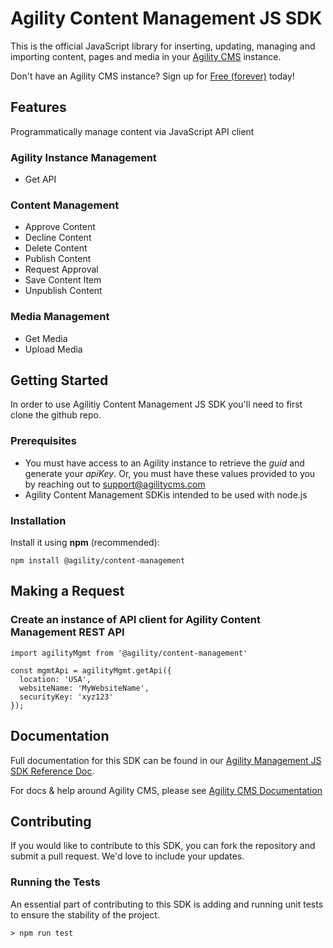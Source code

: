 # Agility Content Management JS SDK
This is the official JavaScript library for inserting, updating, managing and importing content, pages and media in your [Agility CMS](https://agilitycms.com) instance.

Don't have an Agility CMS instance? Sign up for [Free (forever)](https://account.agilitycms.com/sign-up?product=agility-free) today!

## Features
Programmatically manage content via JavaScript API client

### Agility Instance Management
- Get API
### Content Management
- Approve Content
- Decline Content
- Delete Content
- Publish Content
- Request Approval
- Save Content Item
- Unpublish Content

### Media Management
- Get Media
- Upload Media

## Getting Started
In order to use Agilitiy Content Management JS SDK you'll need to first clone the github repo.

### Prerequisites
- You must have access to an Agility instance to retrieve the *guid* and generate your *apiKey*. Or, you must have these values provided to you by reaching out to support@agilitycms.com
- Agility Content Management SDKis intended to be used with node.js

### Installation
Install it using **npm** (recommended):
```
npm install @agility/content-management
```

## Making a Request
### Create an instance of API client for Agility Content Management REST API
```
import agilityMgmt from '@agility/content-management'

const mgmtApi = agilityMgmt.getApi({
  location: 'USA',
  websiteName: 'MyWebsiteName',
  securityKey: 'xyz123'
});

```



## Documentation
Full documentation for this SDK can be found in our [Agility Management JS SDK Reference Doc](https://agilitydocs.netlify.app/agility-content-management-js-sdk/0.1.0/).

For docs & help around Agility CMS, please see [Agility CMS Documentation](https://help.agilitycms.com/hc/en-us)

## Contributing
If you would like to contribute to this SDK, you can fork the repository and submit a pull request. We'd love to include your updates.

### Running the Tests
An essential part of contributing to this SDK is adding and running unit tests to ensure the stability of the project.
```
> npm run test
```


